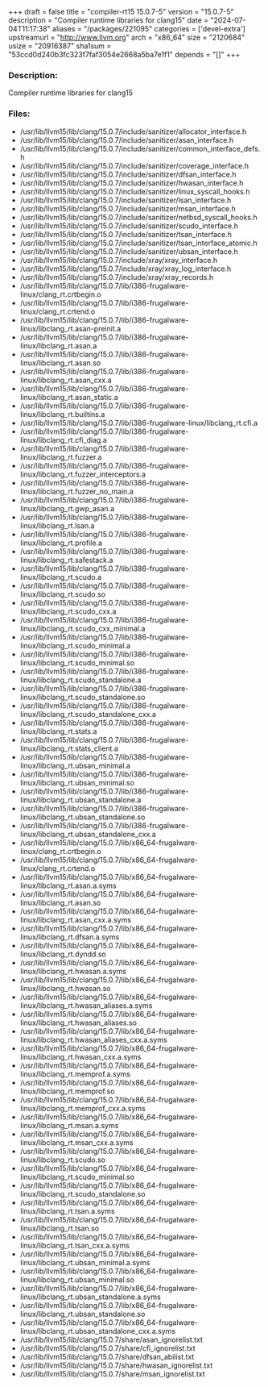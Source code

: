 +++
draft = false
title = "compiler-rt15 15.0.7-5"
version = "15.0.7-5"
description = "Compiler runtime libraries for clang15"
date = "2024-07-04T11:17:38"
aliases = "/packages/221095"
categories = ['devel-extra']
upstreamurl = "http://www.llvm.org"
arch = "x86_64"
size = "2120684"
usize = "20916387"
sha1sum = "53ccd0d240b3fc323f7faf3054e2668a5ba7e1f1"
depends = "[]"
+++
### Description: 
Compiler runtime libraries for clang15

### Files: 
* /usr/lib/llvm15/lib/clang/15.0.7/include/sanitizer/allocator_interface.h
* /usr/lib/llvm15/lib/clang/15.0.7/include/sanitizer/asan_interface.h
* /usr/lib/llvm15/lib/clang/15.0.7/include/sanitizer/common_interface_defs.h
* /usr/lib/llvm15/lib/clang/15.0.7/include/sanitizer/coverage_interface.h
* /usr/lib/llvm15/lib/clang/15.0.7/include/sanitizer/dfsan_interface.h
* /usr/lib/llvm15/lib/clang/15.0.7/include/sanitizer/hwasan_interface.h
* /usr/lib/llvm15/lib/clang/15.0.7/include/sanitizer/linux_syscall_hooks.h
* /usr/lib/llvm15/lib/clang/15.0.7/include/sanitizer/lsan_interface.h
* /usr/lib/llvm15/lib/clang/15.0.7/include/sanitizer/msan_interface.h
* /usr/lib/llvm15/lib/clang/15.0.7/include/sanitizer/netbsd_syscall_hooks.h
* /usr/lib/llvm15/lib/clang/15.0.7/include/sanitizer/scudo_interface.h
* /usr/lib/llvm15/lib/clang/15.0.7/include/sanitizer/tsan_interface.h
* /usr/lib/llvm15/lib/clang/15.0.7/include/sanitizer/tsan_interface_atomic.h
* /usr/lib/llvm15/lib/clang/15.0.7/include/sanitizer/ubsan_interface.h
* /usr/lib/llvm15/lib/clang/15.0.7/include/xray/xray_interface.h
* /usr/lib/llvm15/lib/clang/15.0.7/include/xray/xray_log_interface.h
* /usr/lib/llvm15/lib/clang/15.0.7/include/xray/xray_records.h
* /usr/lib/llvm15/lib/clang/15.0.7/lib/i386-frugalware-linux/clang_rt.crtbegin.o
* /usr/lib/llvm15/lib/clang/15.0.7/lib/i386-frugalware-linux/clang_rt.crtend.o
* /usr/lib/llvm15/lib/clang/15.0.7/lib/i386-frugalware-linux/libclang_rt.asan-preinit.a
* /usr/lib/llvm15/lib/clang/15.0.7/lib/i386-frugalware-linux/libclang_rt.asan.a
* /usr/lib/llvm15/lib/clang/15.0.7/lib/i386-frugalware-linux/libclang_rt.asan.so
* /usr/lib/llvm15/lib/clang/15.0.7/lib/i386-frugalware-linux/libclang_rt.asan_cxx.a
* /usr/lib/llvm15/lib/clang/15.0.7/lib/i386-frugalware-linux/libclang_rt.asan_static.a
* /usr/lib/llvm15/lib/clang/15.0.7/lib/i386-frugalware-linux/libclang_rt.builtins.a
* /usr/lib/llvm15/lib/clang/15.0.7/lib/i386-frugalware-linux/libclang_rt.cfi.a
* /usr/lib/llvm15/lib/clang/15.0.7/lib/i386-frugalware-linux/libclang_rt.cfi_diag.a
* /usr/lib/llvm15/lib/clang/15.0.7/lib/i386-frugalware-linux/libclang_rt.fuzzer.a
* /usr/lib/llvm15/lib/clang/15.0.7/lib/i386-frugalware-linux/libclang_rt.fuzzer_interceptors.a
* /usr/lib/llvm15/lib/clang/15.0.7/lib/i386-frugalware-linux/libclang_rt.fuzzer_no_main.a
* /usr/lib/llvm15/lib/clang/15.0.7/lib/i386-frugalware-linux/libclang_rt.gwp_asan.a
* /usr/lib/llvm15/lib/clang/15.0.7/lib/i386-frugalware-linux/libclang_rt.lsan.a
* /usr/lib/llvm15/lib/clang/15.0.7/lib/i386-frugalware-linux/libclang_rt.profile.a
* /usr/lib/llvm15/lib/clang/15.0.7/lib/i386-frugalware-linux/libclang_rt.safestack.a
* /usr/lib/llvm15/lib/clang/15.0.7/lib/i386-frugalware-linux/libclang_rt.scudo.a
* /usr/lib/llvm15/lib/clang/15.0.7/lib/i386-frugalware-linux/libclang_rt.scudo.so
* /usr/lib/llvm15/lib/clang/15.0.7/lib/i386-frugalware-linux/libclang_rt.scudo_cxx.a
* /usr/lib/llvm15/lib/clang/15.0.7/lib/i386-frugalware-linux/libclang_rt.scudo_cxx_minimal.a
* /usr/lib/llvm15/lib/clang/15.0.7/lib/i386-frugalware-linux/libclang_rt.scudo_minimal.a
* /usr/lib/llvm15/lib/clang/15.0.7/lib/i386-frugalware-linux/libclang_rt.scudo_minimal.so
* /usr/lib/llvm15/lib/clang/15.0.7/lib/i386-frugalware-linux/libclang_rt.scudo_standalone.a
* /usr/lib/llvm15/lib/clang/15.0.7/lib/i386-frugalware-linux/libclang_rt.scudo_standalone.so
* /usr/lib/llvm15/lib/clang/15.0.7/lib/i386-frugalware-linux/libclang_rt.scudo_standalone_cxx.a
* /usr/lib/llvm15/lib/clang/15.0.7/lib/i386-frugalware-linux/libclang_rt.stats.a
* /usr/lib/llvm15/lib/clang/15.0.7/lib/i386-frugalware-linux/libclang_rt.stats_client.a
* /usr/lib/llvm15/lib/clang/15.0.7/lib/i386-frugalware-linux/libclang_rt.ubsan_minimal.a
* /usr/lib/llvm15/lib/clang/15.0.7/lib/i386-frugalware-linux/libclang_rt.ubsan_minimal.so
* /usr/lib/llvm15/lib/clang/15.0.7/lib/i386-frugalware-linux/libclang_rt.ubsan_standalone.a
* /usr/lib/llvm15/lib/clang/15.0.7/lib/i386-frugalware-linux/libclang_rt.ubsan_standalone.so
* /usr/lib/llvm15/lib/clang/15.0.7/lib/i386-frugalware-linux/libclang_rt.ubsan_standalone_cxx.a
* /usr/lib/llvm15/lib/clang/15.0.7/lib/x86_64-frugalware-linux/clang_rt.crtbegin.o
* /usr/lib/llvm15/lib/clang/15.0.7/lib/x86_64-frugalware-linux/clang_rt.crtend.o
* /usr/lib/llvm15/lib/clang/15.0.7/lib/x86_64-frugalware-linux/libclang_rt.asan.a.syms
* /usr/lib/llvm15/lib/clang/15.0.7/lib/x86_64-frugalware-linux/libclang_rt.asan.so
* /usr/lib/llvm15/lib/clang/15.0.7/lib/x86_64-frugalware-linux/libclang_rt.asan_cxx.a.syms
* /usr/lib/llvm15/lib/clang/15.0.7/lib/x86_64-frugalware-linux/libclang_rt.dfsan.a.syms
* /usr/lib/llvm15/lib/clang/15.0.7/lib/x86_64-frugalware-linux/libclang_rt.dyndd.so
* /usr/lib/llvm15/lib/clang/15.0.7/lib/x86_64-frugalware-linux/libclang_rt.hwasan.a.syms
* /usr/lib/llvm15/lib/clang/15.0.7/lib/x86_64-frugalware-linux/libclang_rt.hwasan.so
* /usr/lib/llvm15/lib/clang/15.0.7/lib/x86_64-frugalware-linux/libclang_rt.hwasan_aliases.a.syms
* /usr/lib/llvm15/lib/clang/15.0.7/lib/x86_64-frugalware-linux/libclang_rt.hwasan_aliases.so
* /usr/lib/llvm15/lib/clang/15.0.7/lib/x86_64-frugalware-linux/libclang_rt.hwasan_aliases_cxx.a.syms
* /usr/lib/llvm15/lib/clang/15.0.7/lib/x86_64-frugalware-linux/libclang_rt.hwasan_cxx.a.syms
* /usr/lib/llvm15/lib/clang/15.0.7/lib/x86_64-frugalware-linux/libclang_rt.memprof.a.syms
* /usr/lib/llvm15/lib/clang/15.0.7/lib/x86_64-frugalware-linux/libclang_rt.memprof.so
* /usr/lib/llvm15/lib/clang/15.0.7/lib/x86_64-frugalware-linux/libclang_rt.memprof_cxx.a.syms
* /usr/lib/llvm15/lib/clang/15.0.7/lib/x86_64-frugalware-linux/libclang_rt.msan.a.syms
* /usr/lib/llvm15/lib/clang/15.0.7/lib/x86_64-frugalware-linux/libclang_rt.msan_cxx.a.syms
* /usr/lib/llvm15/lib/clang/15.0.7/lib/x86_64-frugalware-linux/libclang_rt.scudo.so
* /usr/lib/llvm15/lib/clang/15.0.7/lib/x86_64-frugalware-linux/libclang_rt.scudo_minimal.so
* /usr/lib/llvm15/lib/clang/15.0.7/lib/x86_64-frugalware-linux/libclang_rt.scudo_standalone.so
* /usr/lib/llvm15/lib/clang/15.0.7/lib/x86_64-frugalware-linux/libclang_rt.tsan.a.syms
* /usr/lib/llvm15/lib/clang/15.0.7/lib/x86_64-frugalware-linux/libclang_rt.tsan.so
* /usr/lib/llvm15/lib/clang/15.0.7/lib/x86_64-frugalware-linux/libclang_rt.tsan_cxx.a.syms
* /usr/lib/llvm15/lib/clang/15.0.7/lib/x86_64-frugalware-linux/libclang_rt.ubsan_minimal.a.syms
* /usr/lib/llvm15/lib/clang/15.0.7/lib/x86_64-frugalware-linux/libclang_rt.ubsan_minimal.so
* /usr/lib/llvm15/lib/clang/15.0.7/lib/x86_64-frugalware-linux/libclang_rt.ubsan_standalone.a.syms
* /usr/lib/llvm15/lib/clang/15.0.7/lib/x86_64-frugalware-linux/libclang_rt.ubsan_standalone.so
* /usr/lib/llvm15/lib/clang/15.0.7/lib/x86_64-frugalware-linux/libclang_rt.ubsan_standalone_cxx.a.syms
* /usr/lib/llvm15/lib/clang/15.0.7/share/asan_ignorelist.txt
* /usr/lib/llvm15/lib/clang/15.0.7/share/cfi_ignorelist.txt
* /usr/lib/llvm15/lib/clang/15.0.7/share/dfsan_abilist.txt
* /usr/lib/llvm15/lib/clang/15.0.7/share/hwasan_ignorelist.txt
* /usr/lib/llvm15/lib/clang/15.0.7/share/msan_ignorelist.txt
